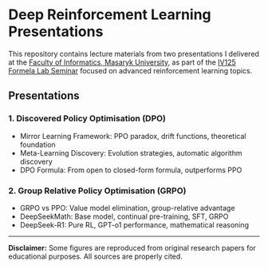 # Deep Reinforcement Learning Presentations

This repository contains lecture materials from two presentations I delivered at the [Faculty of Informatics, Masaryk University](https://www.fi.muni.cz/), as part of the [IV125 Formela Lab Seminar](https://is.muni.cz/predmet/fi/jaro2025/iv125) focused on advanced reinforcement learning topics.

## Presentations

### 1. Discovered Policy Optimisation (DPO)
- Mirror Learning Framework: PPO paradox, drift functions, theoretical foundation
- Meta-Learning Discovery: Evolution strategies, automatic algorithm discovery
- DPO Formula: From open to closed-form formula, outperforms PPO

### 2. Group Relative Policy Optimisation (GRPO)
- GRPO vs PPO: Value model elimination, group-relative advantage
- DeepSeekMath: Base model, continual pre-training, SFT, GRPO
- DeepSeek-R1: Pure RL, GPT-o1 performance, mathematical reasoning

---

**Disclaimer:** Some figures are reproduced from original research papers for educational purposes. All sources are properly cited.

